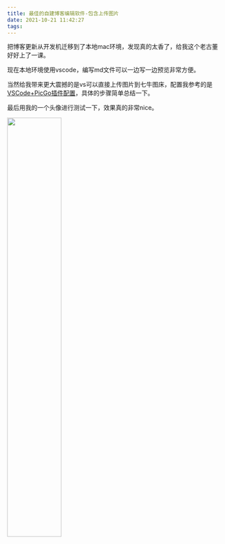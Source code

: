 ```yaml
---
title: 最佳的自建博客编辑软件-包含上传图片
date: 2021-10-21 11:42:27
tags:
---
```


把博客更新从开发机迁移到了本地mac环境，发现真的太香了，给我这个老古董好好上了一课。

现在本地环境使用vscode，编写md文件可以一边写一边预览非常方便。

当然给我带来更大震撼的是vs可以直接上传图片到七牛图床，配置我参考的是[VSCode+PicGo插件配置](https://zhuanlan.zhihu.com/p/163826941)，具体的步骤简单总结一下。

最后用我的一个头像进行测试一下，效果真的非常nice。
<!--more-->

<img src="http://cdn.tanghaiyu.com/p2.jpeg" width="50%" height="50%">

